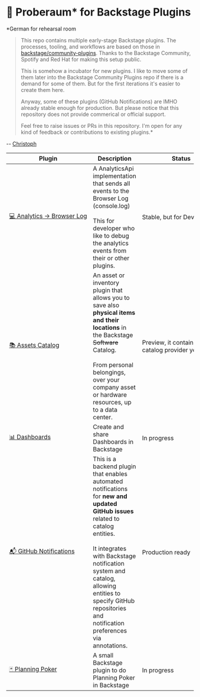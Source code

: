 # 🧪 Proberaum* for Backstage Plugins

*German for rehearsal room

> This repo contains multiple early-stage Backstage plugins. The processes, tooling, and workflows are based on those in [backstage/community-plugins](https://github.com/backstage/community-plugins). Thanks to the Backstage Community, Spotify and Red Hat for making this setup public.
>
> This is somehow a incubator for new plugins. I like to move some of them later into the Backstage Community Plugins repo if there is a demand for some of them. But for the first iterations it's easier to create them here.
>
> Anyway, some of these plugins (GitHub Notifications) are IMHO already stable enough for production. But please notice that this repository does not provide commerical or official support.
>
> Feel free to raise issues or PRs in this repository. I'm open for any kind of feedback or contributions to existing plugins.*

-- [Christoph](https://github.com/christoph-jerolimov)

| Plugin | Description | Status |
| ------ | ----------- | ------ |
| [💻&nbsp;Analytics&nbsp;→&nbsp;Browser&nbsp;Log](workspaces/analytics/plugins/analytics-module-browser-log) | A AnalyticsApi implementation that sends all events to the Browser Log (console.log)<br/><br/>This for developer who like to debug the analytics events from their or other plugins. | Stable,&nbsp;but&nbsp;for&nbsp;Development |
| [📚&nbsp;Assets Catalog](workspaces/assets/README.md) | An asset or inventory plugin that allows you to save also **physical items and their locations** in the Backstage ~~Software~~ Catalog.<br/><br/>From personal belongings, over your company asset or hardware resources, up to a data center. | Preview, it contains just a catalog provider yet |
| [📊&nbsp;Dashboards](workspaces/dashboards) | Create and share Dashboards in Backstage | In progress |
| [📬&nbsp;GitHub&nbsp;Notifications](workspaces/github-notifications/plugins/github-notifications-backend) | This is a backend plugin that enables automated notifications for **new and updated GitHub issues** related to catalog entities.<br/><br/>It integrates with Backstage notification system and catalog, allowing entities to specify GitHub repositories and notification preferences via annotations. | Production&nbsp;ready |
| [🃏&nbsp;Planning&nbsp;Poker](workspaces/planning-poker) | A small Backstage plugin to do Planning Poker in Backstage | In progress |
